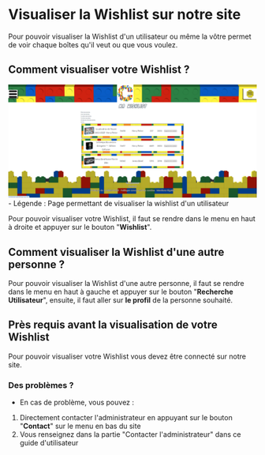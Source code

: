 # Visualiser la Wishlist sur notre site

Pour pouvoir visualiser la Wishlist d'un utilisateur ou même la vôtre permet de voir chaque boîtes qu'il veut ou que vous voulez.

## Comment visualiser votre Wishlist ?

<img src="../../img/VisualiserWishlist.png" alt="VisualiserWishlist" width="1000px">
<!-- ![Page permettant de visualiser la wishlist d'un utilisateur](../../img/VisualiserWishlist.png) -->
- Légende : Page permettant de visualiser la wishlist d'un utilisateur

Pour pouvoir visualiser votre Wishlist, il faut se rendre dans le menu en haut à droite et appuyer sur le bouton "**Wishlist**".

## Comment visualiser la Wishlist d'une autre personne ?

Pour pouvoir visualiser la Wishlist d'une autre personne, il faut se rendre dans le menu en haut à gauche et appuyer sur le bouton "**Recherche Utilisateur**", ensuite, il faut aller sur **le profil** de la personne souhaité.

## Près requis avant la visualisation de votre Wishlist

Pour pouvoir visualiser votre Wishlist vous devez être connecté sur notre site.

### Des problèmes ?

- En cas de problème, vous pouvez :

1. Directement contacter l'administrateur en appuyant sur le bouton "**Contact**" sur le menu en bas du site
2. Vous renseignez dans la partie "Contacter l'administrateur" dans ce guide d'utilisateur
